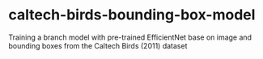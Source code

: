 # caltech-birds-bounding-box-model
Training a branch model with pre-trained EfficientNet base on image and bounding boxes from the Caltech Birds (2011) dataset
